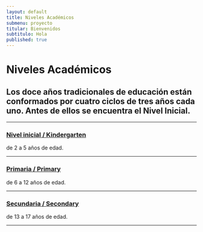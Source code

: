 ```yaml
---
layout: default
title: Niveles Académicos
submenu: proyecto
titular: Bienvenidos
subtitulo: Hola
published: true
---
```


# Niveles Académicos

## Los doce años tradicionales de educación están conformados por cuatro ciclos de tres años cada uno. Antes de ellos se encuentra el Nivel Inicial.

---


### [Nivel inicial / Kindergarten](/proyecto-educativo/niveles-academicos/inicial)
de 2 a 5 años de edad.

---

### [Primaria / Primary](/proyecto-educativo/niveles-academicos/primaria)
de 6 a 12 años de edad.

---

### [Secundaria / Secondary](/proyecto-educativo/niveles-academicos/secundaria)
de 13 a 17 años de edad.

---